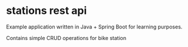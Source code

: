 # stations rest api
Example application written in Java + Spring Boot for learning purposes.

Contains simple CRUD operations for bike station
